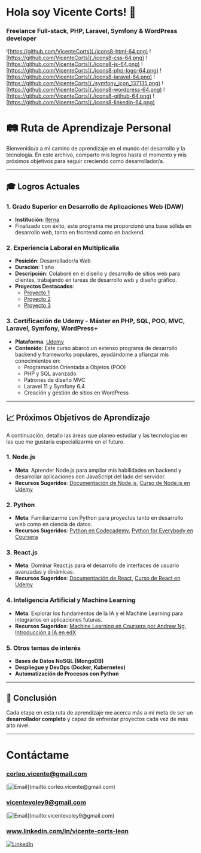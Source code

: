 # Hola soy Vicente Corts! 👋
### Freelance Full-stack, PHP, Laravel, Symfony & WordPress developer
![https://github.com/VicenteCorts](./icons8-html-64.png)
![https://github.com/VicenteCorts](./icons8-css-64.png)
![https://github.com/VicenteCorts](./icons8-js-64.png)
![https://github.com/VicenteCorts](./icons8-php-logo-64.png)
![https://github.com/VicenteCorts](./icons8-laravel-64.png)
![https://github.com/VicenteCorts](./symfony_icon_137135.png)
![https://github.com/VicenteCorts](./icons8-wordpress-64.png)
![https://github.com/VicenteCorts](./icons8-github-64.png)
![https://github.com/VicenteCorts](./icons8-linkedin-64.png)

# 🛤️ Ruta de Aprendizaje Personal

Bienvenido/a a mi camino de aprendizaje en el mundo del desarrollo y la tecnología. En este archivo, comparto mis logros hasta el momento y mis próximos objetivos para seguir creciendo como desarrollador/a.

---

## 🎓 Logros Actuales

### 1. Grado Superior en Desarrollo de Aplicaciones Web (DAW)
   - **Institución**: [Ilerna](https://www.ilerna.es)
   - Finalizado con éxito, este programa me proporcionó una base sólida en desarrollo web, tanto en frontend como en backend.

### 2. Experiencia Laboral en Multiplicalia
   - **Posición**: Desarrollador/a Web
   - **Duración**: 1 año
   - **Descripción**: Colaboré en el diseño y desarrollo de sitios web para clientes, trabajando en tareas de desarrollo web y diseño gráfico.
   - **Proyectos Destacados**:
     - [Proyecto 1](https://enlace-a-tu-proyecto1.com)
     - [Proyecto 2](https://enlace-a-tu-proyecto2.com)
     - [Proyecto 3](https://enlace-a-tu-proyecto3.com)

### 3. Certificación de Udemy - Máster en PHP, SQL, POO, MVC, Laravel, Symfony, WordPress+
   - **Plataforma**: [Udemy](https://www.udemy.com/)
   - **Contenido**: Este curso abarcó un extenso programa de desarrollo backend y frameworks populares, ayudándome a afianzar mis conocimientos en:
     - Programación Orientada a Objetos (POO)
     - PHP y SQL avanzado
     - Patrones de diseño MVC
     - Laravel 11 y Symfony 6.4
     - Creación y gestión de sitios en WordPress

---

## 📈 Próximos Objetivos de Aprendizaje

A continuación, detallo las áreas que planeo estudiar y las tecnologías en las que me gustaría especializarme en el futuro.

### 1. Node.js
   - **Meta**: Aprender Node.js para ampliar mis habilidades en backend y desarrollar aplicaciones con JavaScript del lado del servidor.
   - **Recursos Sugeridos**: [Documentación de Node.js](https://nodejs.org/en/docs/), [Curso de Node.js en Udemy](https://www.udemy.com/)

### 2. Python
   - **Meta**: Familiarizarme con Python para proyectos tanto en desarrollo web como en ciencia de datos.
   - **Recursos Sugeridos**: [Python en Codecademy](https://www.codecademy.com/learn/learn-python-3), [Python for Everybody en Coursera](https://www.coursera.org/specializations/python)

### 3. React.js
   - **Meta**: Dominar React.js para el desarrollo de interfaces de usuario avanzadas y dinámicas.
   - **Recursos Sugeridos**: [Documentación de React](https://reactjs.org/docs/getting-started.html), [Curso de React en Udemy](https://www.udemy.com/course/react-the-complete-guide/)

### 4. Inteligencia Artificial y Machine Learning
   - **Meta**: Explorar los fundamentos de la IA y el Machine Learning para integrarlos en aplicaciones futuras.
   - **Recursos Sugeridos**: [Machine Learning en Coursera por Andrew Ng](https://www.coursera.org/learn/machine-learning), [Introducción a IA en edX](https://www.edx.org/learn/artificial-intelligence)

### 5. Otros temas de interés
   - **Bases de Datos NoSQL (MongoDB)**
   - **Despliegue y DevOps (Docker, Kubernetes)**
   - **Automatización de Procesos con Python**

---

## 🚀 Conclusión

Cada etapa en esta ruta de aprendizaje me acerca más a mi meta de ser un **desarrollador completo** y capaz de enfrentar proyectos cada vez de más alto nivel.

---

# Contáctame
### corleo.vicente@gmail.com
[![Email](https://img.shields.io/badge/corleo.vicente@gmail.com-email_prefesional_(contacto_para_ofertas)-D14836?style=for-the-badge&logo=gmail&logoColor=white&labelColor=101010)](mailto:corleo.vicente@gmail.com)
### vicentevoley9@gmail.com
[![Email](https://img.shields.io/badge/vicentevoley9@gmail.com-email_personal_(contacto_rápido)-D14836?style=for-the-badge&logo=gmail&logoColor=white&labelColor=101010)](mailto:vicentevoley9@gmail.com)
### www.linkedin.com/in/vicente-corts-leon
[![LinkedIn](https://img.shields.io/badge/LinkedIn-Vicente_Corts-0077B5?style=for-the-badge&logo=linkedin&logoColor=white&labelColor=101010)](https://www.linkedin.com/in/vicente-corts-leon)

